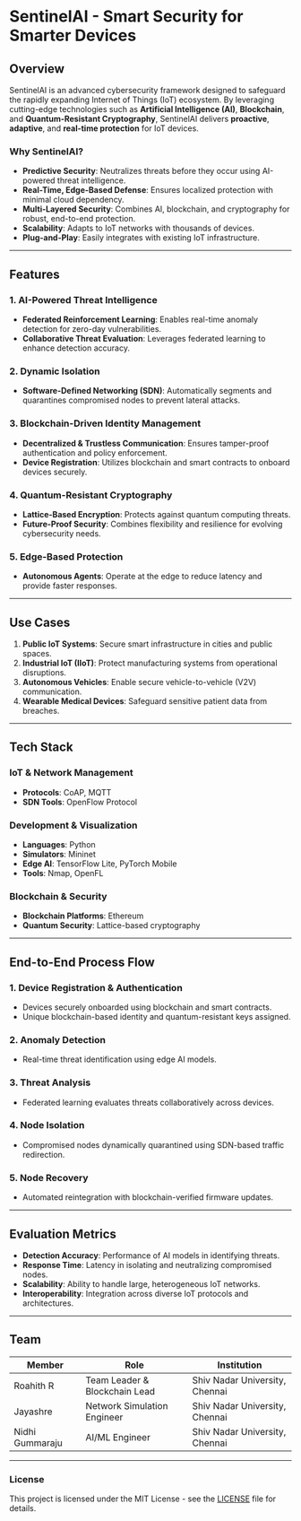 # SentinelAI - Smart Security for Smarter Devices

## **Overview**
SentinelAI is an advanced cybersecurity framework designed to safeguard the rapidly expanding Internet of Things (IoT) ecosystem. By leveraging cutting-edge technologies such as **Artificial Intelligence (AI)**, **Blockchain**, and **Quantum-Resistant Cryptography**, SentinelAI delivers **proactive**, **adaptive**, and **real-time protection** for IoT devices.

### **Why SentinelAI?**
- **Predictive Security**: Neutralizes threats before they occur using AI-powered threat intelligence.
- **Real-Time, Edge-Based Defense**: Ensures localized protection with minimal cloud dependency.
- **Multi-Layered Security**: Combines AI, blockchain, and cryptography for robust, end-to-end protection.
- **Scalability**: Adapts to IoT networks with thousands of devices.
- **Plug-and-Play**: Easily integrates with existing IoT infrastructure.

---

## **Features**

### 1. **AI-Powered Threat Intelligence**
- **Federated Reinforcement Learning**: Enables real-time anomaly detection for zero-day vulnerabilities.
- **Collaborative Threat Evaluation**: Leverages federated learning to enhance detection accuracy.

### 2. **Dynamic Isolation**
- **Software-Defined Networking (SDN)**: Automatically segments and quarantines compromised nodes to prevent lateral attacks.

### 3. **Blockchain-Driven Identity Management**
- **Decentralized & Trustless Communication**: Ensures tamper-proof authentication and policy enforcement.
- **Device Registration**: Utilizes blockchain and smart contracts to onboard devices securely.

### 4. **Quantum-Resistant Cryptography**
- **Lattice-Based Encryption**: Protects against quantum computing threats.
- **Future-Proof Security**: Combines flexibility and resilience for evolving cybersecurity needs.

### 5. **Edge-Based Protection**
- **Autonomous Agents**: Operate at the edge to reduce latency and provide faster responses.

---

## **Use Cases**

1. **Public IoT Systems**: Secure smart infrastructure in cities and public spaces.
2. **Industrial IoT (IIoT)**: Protect manufacturing systems from operational disruptions.
3. **Autonomous Vehicles**: Enable secure vehicle-to-vehicle (V2V) communication.
4. **Wearable Medical Devices**: Safeguard sensitive patient data from breaches.

---

## **Tech Stack**

### **IoT & Network Management**
- **Protocols**: CoAP, MQTT
- **SDN Tools**: OpenFlow Protocol

### **Development & Visualization**
- **Languages**: Python
- **Simulators**: Mininet
- **Edge AI**: TensorFlow Lite, PyTorch Mobile
- **Tools**: Nmap, OpenFL

### **Blockchain & Security**
- **Blockchain Platforms**: Ethereum
- **Quantum Security**: Lattice-based cryptography

---

## **End-to-End Process Flow**

### 1. **Device Registration & Authentication**
- Devices securely onboarded using blockchain and smart contracts.
- Unique blockchain-based identity and quantum-resistant keys assigned.

### 2. **Anomaly Detection**
- Real-time threat identification using edge AI models.

### 3. **Threat Analysis**
- Federated learning evaluates threats collaboratively across devices.

### 4. **Node Isolation**
- Compromised nodes dynamically quarantined using SDN-based traffic redirection.

### 5. **Node Recovery**
- Automated reintegration with blockchain-verified firmware updates.

---

## **Evaluation Metrics**

- **Detection Accuracy**: Performance of AI models in identifying threats.
- **Response Time**: Latency in isolating and neutralizing compromised nodes.
- **Scalability**: Ability to handle large, heterogeneous IoT networks.
- **Interoperability**: Integration across diverse IoT protocols and architectures.

---

## **Team**

| **Member**       | **Role**                      | **Institution**               |
|-------------------|-------------------------------|--------------------------------|
| Roahith R         | Team Leader & Blockchain Lead| Shiv Nadar University, Chennai|
| Jayashre          | Network Simulation Engineer  | Shiv Nadar University, Chennai|
| Nidhi Gummaraju   | AI/ML Engineer               | Shiv Nadar University, Chennai|

---

### **License**
This project is licensed under the MIT License - see the [LICENSE](LICENSE) file for details.


